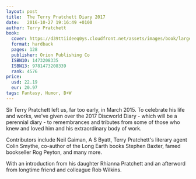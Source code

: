 ```yaml
---
layout: post
title:  The Terry Pratchett Diary 2017
date:   2016-10-27 19:16:49 +0100
author: Terry Pratchett
book: 
  cover: https://d39ttiideeq0ys.cloudfront.net/assets/images/book/large/9781/4732/9781473208339.jpg
  format: hardback
  pages: 128
  publisher: Orion Publishing Co
  ISBN10: 1473208335
  ISBN13: 9781473208339
  rank: 4576
price: 
  usd: 22.19
  eur: 20.97
tags: Fantasy, Humor, B+W
---
```


Sir Terry Pratchett left us, far too early, in March 2015. To celebrate his life and works, we've given over the 2017 Discworld Diary - which will be a perennial diary - to remembrances and tributes from some of those who knew and loved him and his extraordinary body of work. 

Contributors include Neil Gaiman, A S Byatt, Terry Pratchett's literary agent Colin Smythe, co-author of the Long Earth books Stephen Baxter, famed bookseller Rog Peyton, and many more. 

With an introduction from his daughter Rhianna Pratchett and an afterword from longtime friend and colleague Rob Wilkins.
